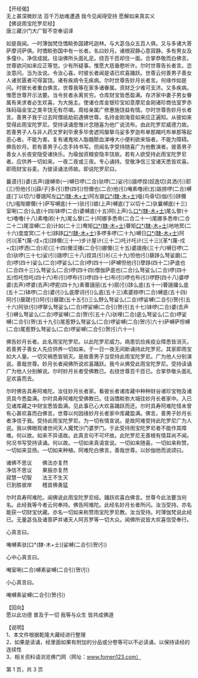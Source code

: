   【开经偈】  
  无上甚深微妙法 百千万劫难遭遇 我今见闻得受持 愿解如来真实义  
  【佛说雨宝陀罗尼经】  
  唐三藏沙门大广智不空奉诏译  
    
  如是我闻。一时薄伽梵住憍睒弥国建吒迦林。与大苾刍众五百人俱。又与多诸大菩萨摩诃萨俱。时憍睒弥国中有一长者。名曰妙月。诸根寂静心意寂静。多有男女及多僮仆。净信成就。往诣佛所头面礼足。绕百千匝却住一面。合掌恭敬而白佛言。世尊欲问如来应正等觉。少有所疑事。惟愿大慈垂愍听许。尔时世尊告长者言。恣汝意问。当为汝说。令汝心喜。时彼长者闻是语已欢喜踊跃。世尊云何善男子善女人诸贫匮者可得富饶。诸有疾病令无疾病。尔时世尊告妙月长者言。何缘作如是问。时彼长者重白佛言。世尊我等在家多诸眷属。资财乏少难可支济。又多疾病。惟愿世尊开示法要。当令贫者永离贫穷。仓库财宝皆悉盈满。存济家中妻子男女眷属有来求者必生欢喜。为大施主。使诸仓库金银珍宝如意摩尼金刚诸珍商佉室罗赤珠码瑙金宝之类丰饶无有尽竭。周给亲属广修惠施饶益有情。尔时世尊告妙月长者言。善男子我于过去阿僧祇劫前遇佛世尊。名持金刚海音如来应正遍知。从彼如来受得此雨宝陀罗尼。受持读诵思惟计念随喜为他广说流布。由此陀罗尼威德力故。若善男子人与非人药叉罗刹毕隶多毕舍遮鸠槃拏乌娑多罗迦布单那羯吒布单那等起恶心者。不能为害。复有诸鬼啖人脂髓脓血涕唾大小便利欲来恼者。不能为障碍。佛告妙月。若有善男子心念手持书写。但闻名字受持随喜广为他敷演者。彼善男子善女人长夜安隐受诸快乐。为瑜伽资粮安隐丰饶故。若有人欲受持此雨宝陀罗尼者。应供养一切如来。一夜二夜或三夜。专心诵持。受敬净信三宝诸天悉皆欢喜。即雨财宝谷麦。为彼读诵法师故。即说陀罗尼曰。  
    
  曩谟(引)婆(去声)誐嚩帝(一)嚩日啰(二合)驮啰(二)娑(引)誐啰捏(奴逸切)具洒(引)耶(三)怛他(引)[薜/子]多(引)野(四引)怛儞也(二合)他(引)唵素噜闭(五)跋捺啰(二合)嚩底(丁以切六)瞢誐阿左[口*(隸-木+士)](七)阿左跛[口*(隸-木+士)](八)嗢(鸟骨切)伽(引)跢儞(九)嗢陛娜儞(十)萨写嚩底(十一)驮(引)娘(上声)嚩底(丁以切十二)驮曩嚩底(十三)室唎(二合)么底(十四)钵啰(二合)婆嚩底(十五)阿(上声)么[口*(隸-木+士)](十六)尾么黎(十七)噜噜(十八)素噜闭(十九)尾么黎(二十)阿娜多悉帝(二合二十一)尾娜多悉帝(二合二十二)尾湿嚩(二合)计如(二十三)鸯矩[口*(隸-木+士)](二十四)瞢矩[口*(隸-木+士)](二十五)地地冥(二十六)度度冥(二十七)跢跢[口*(隸-木+士)](二十八)多啰多啰(二十九)嚩日[口*(隸-木+士)](二合三十)阿(引)[革*(蔑-戍+戊)]跢儞(三十一)步计屋计(三十二)吒计吒计(三十三)[革*(蔑-戍+戊)]啰洒(二合)尼(三十四)儞涩播(二合引)娜儞(三十五)婆誐挽(三十六)嚩日啰(二合)驮啰(三十七)娑(引)誐啰(三十八)捏具(引)衫(三十九)怛他(引)蘖跢么弩娑磨(二合)啰(四十)娑么(二合)啰娑么(二合)啰(四十一)萨嚩怛他(引)孽跢(四十二)萨底也(二合四十三)么弩娑么(二合)啰(四十四)僧伽萨底也(二合)么弩娑么(二合)啰(四十五)怛吒怛吒(四十六)布(引)啰布(引)啰(四十七)布(引)啰也布(引)啰野(四十八)婆啰婆(去声)啰婆(去声)啰抳(四十九)素瞢誐丽(五十)扇(引)跢么底(五十一)瞢誐攞么底(五十二)钵啰(二合)婆(引)么底摩诃(引)么底(五十三)素婆捺啰(二合)嚩底(五十四)阿(引)蘖蹉(引)阿(引)蘖蹉(五十五引)三么野么弩娑么(二合)啰娑嚩(二合引)贺(引五十六)阿驮(引)啰拏么弩娑么(二合)啰娑嚩(二合引)贺(引五十七)钵啰(二合)婆(去声引)嚩么弩娑么(二合)啰娑嚩(二合)贺(引五十八)驮哩(二合)底么弩娑么(二合)啰娑嚩(二合引)贺(五十九引)尾惹野么弩娑么(二合)啰娑嚩(二合)贺(引六十)萨嚩萨怛嚩(二合)尾惹野么弩娑么(二合)啰娑嚩(二合引)贺(引六十一)  
    
  佛告妙月长者。此名雨宝陀罗尼。以此陀罗尼威力。病患饥俭疾疫业障悉皆消灭。若善男子善女人先应供养一切如来。于一日一夜无间断诵持此陀罗尼。其家即雨宝如大人量。一切灾祸悉皆销灭。是故善男子当受持此雨宝陀罗尼。广为他人分别演说。善哉世尊。妙月长者闻佛所说欢喜踊跃。我今从佛受此雨宝陀罗尼。受持读诵广为他人分别解说。尔时妙月长者受佛教已。右绕世尊百千匝已。合掌恭敬头面礼足欢喜而去。  
    
  尔时佛告具寿阿难陀。汝往妙月长者家。看彼长者诸库藏中种种财谷诸珍宝物及诸资具今悉盈满。尔时具寿阿难陀受佛教已。往诣憍睒弥大城往妙月长者家中。入已见诸库藏之中财宝悉皆盈满。见此事已心大欢喜踊跃而还。尔时具寿阿难陀怪未曾有心甚欢喜而白佛言。世尊以何因缘妙月长者家中库藏盈满。佛言。善男子妙月长者净信于我。受持此雨宝陀罗尼。为一切有情宣说。是故阿难受持此陀罗尼广为人说。我以佛眼观诸世间天人魔梵沙门婆罗门。于此受持雨宝陀罗尼者不能作其障难。何以故。如来不异语故。此真言句不可坏故。此陀罗尼无善根有情耳尚不闻。何况书写受持读诵。何以故。一切如来真语宣说。一切如来随喜。一切如来称赞。一切如来显扬。一切如来种植。阿难陀白佛言。善哉世尊。以妙伽他而说颂曰。  
    
  诸佛不思议　　佛法亦复然  
  净信不思议　　果报亦复然  
  寂慧一切智　　法王不生灭  
  已到胜彼岸　　稽首佛勇猛  
    
  尔时具寿阿难陀。闻佛说此雨宝陀罗尼经。踊跃欢喜白佛言。世尊今此法要当何名。此经我等今者云何奉持。佛告阿难陀。此经名妙月长者所问。汝当受持。亦名能获一切财宝伏藏。亦名一切如来称赞雨宝陀罗尼教。汝当受持。时薄伽梵说此经已。无量苾刍及诸菩萨并诸天人阿苏罗等一切大众。闻佛所说皆大欢喜信受奉行。  
    
  心真言曰。  
    
  唵嚩素驮[口*(隸-木+士)]娑嚩(二合引)贺(引)  
    
  心中心真言曰。  
    
  唵室唎(二合)嚩素娑嚩(二合引)贺(引)  
    
  小心真言曰。  
    
  唵嚩素娑嚩(二合引)贺(引)  
    
  【回向】  
  愿以此功德 普及于一切 我等与众生 皆共成佛道  
    
  【说明】  
  1、本文件根据乾隆大藏经进行整理  
  2、如果是读诵，经里面如果有附加的分品或分卷等可以不必读诵，以保持读经的连续性  
  3、相关资料请浏览佛门网（网址：www.fomen123.com）  
    
    
    
  第 1 页，共 3 页  
    
    